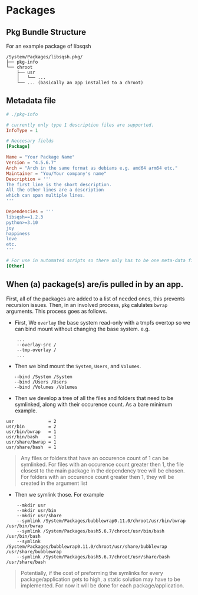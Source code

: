 # Packages

## Pkg Bundle Structure
For an example package of libsqsh
```
/System/Packages/libsqsh.pkg/
├── pkg-info
└── chroot
	├── usr
	│	└── ...
	└── ... (basically an app installed to a chroot)
```

## Metadata file
```toml
# ./pkg-info

# currently only type 1 description files are supported.
InfoType = 1

# Neccesary fields
[Package]

Name = "Your Package Name"
Version = "4.5.6.7"
Arch = "Arch in the same format as debians e.g. amd64 arm64 etc."
Maintainer = "You/Your company's name"
Description = '''
The first line is the short description.
All the other lines are a description
which can span multiple lines.
'''

Dependencies = '''
libsqsh==1.2.3
python>=3.10
joy
happiness
love
etc.
'''

# For use in automated scripts so there only has to be one meta-data file
[Other]
```

## When (a) package(s) are/is pulled in by an app.

First, all of the packages are added to a list of needed ones, this prevents recursion issues. Then,
in an involved process, ```pkg``` calulates ```bwrap``` arguments. This process goes as follows.

 - First, We ```overlay``` the base system read-only with a tmpfs overtop so we can bind mount without
	changing the base system. e.g.
```
	...
	--overlay-src /
	--tmp-overlay /
	...
```
 - Then we bind mount the ```System```, ```Users```, and ```Volumes```.

 ```
	--bind /System /System
	--bind /Users /Users
	--bind /Volumes /Volumes
 ```

 - Then we develop a tree of all the files and folders that need to be symlinked, along with their
	occurence count. As a bare minimum example.

 ```
 usr             = 2
 usr/bin         = 2
 usr/bin/bwrap   = 1
 usr/bin/bash    = 1
 usr/share/bwrap = 1
 usr/share/bash  = 1
 ```
> Any files or folders that have an occurence count of 1 can be symlinked. For files with an occurence
> count greater then 1, the file closest to the main package in the dependency tree will be chosen.
> For folders with an occurence count greater then 1, they will be created in the argument list
 - Then we symlink those. For example

```
	--mkdir usr
	--mkdir usr/bin
	--mkdir usr/share
	--symlink /System/Packages/bubblewrap0.11.0/chroot/usr/bin/bwrap /usr/bin/bwrap
	--symlink /System/Packages/bash5.6.7/chroot/usr/bin/bash /usr/bin/bash
	--symlink /System/Packages/bubblewrap0.11.0/chroot/usr/share/bubblewrap /usr/share/bubblewrap
	--symlink /System/Packages/bash5.6.7/chroot/usr/share/bash /usr/share/bash
```

> Potentially, if the cost of preforming the symlinks for every package/application gets to high, a
> static solution may have to be implemented. For now it will be done for each package/application.